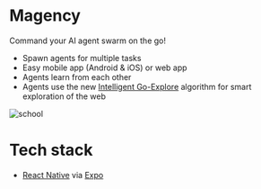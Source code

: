 # Magency

Command your AI agent swarm on the go!

- Spawn agents for multiple tasks
- Easy mobile app (Android & iOS) or web app
- Agents learn from each other
- Agents use the new [Intelligent Go-Explore](https://x.com/jeffclune/status/1797541076024308135) algorithm for smart exploration of the web

![school](https://github.com/AtlantisPleb/magency/assets/14167547/e2193a2f-e5e1-43b4-b6cf-67e1d335d524)

# Tech stack
- [React Native](https://reactnative.dev/) via [Expo](https://expo.dev/)
